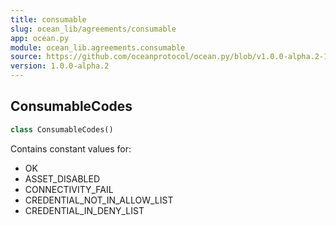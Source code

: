 ```yaml
---
title: consumable
slug: ocean_lib/agreements/consumable
app: ocean.py
module: ocean_lib.agreements.consumable
source: https://github.com/oceanprotocol/ocean.py/blob/v1.0.0-alpha.2-1-g9fb6083/ocean_lib/agreements/consumable.py
version: 1.0.0-alpha.2
---
```

## ConsumableCodes

```python
class ConsumableCodes()
```

Contains constant values for:
 - OK
 - ASSET_DISABLED
 - CONNECTIVITY_FAIL
 - CREDENTIAL_NOT_IN_ALLOW_LIST
 - CREDENTIAL_IN_DENY_LIST

